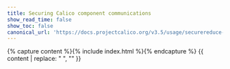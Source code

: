 ```yaml
---
title: Securing Calico component communications
show_read_time: false
show_toc: false
canonical_url: 'https://docs.projectcalico.org/v3.5/usage/securereduce-nodes'
---
```

{% capture content %}{% include index.html %}{% endcapture %}
{{ content | replace: "    ", "" }}